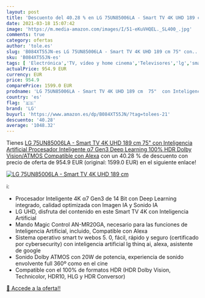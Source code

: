 ```yaml
---
layout: post
title: 'Descuento del 40.28 % en LG 75UN85006LA - Smart TV 4K UHD 189 cm '
date: 2021-03-18 15:07:42
image: 'https://m.media-amazon.com/images/I/51-eKuVHQEL._SL400_.jpg'
comments: true
category: ofertas
author: 'tole.es'
slug: 'B084XT55JN-es LG 75UN85006LA - Smart TV 4K UHD 189 cm 75" con...'
sku: 'B084XT55JN-es'
tags: [ 'Electrónica','TV, vídeo y home cinema','Televisores','lg','smart','tv', ]
actualPrice: 954.9 EUR
currency: EUR
price: 954.9
comparePrice: 1599.0 EUR
prodname: 'LG 75UN85006LA - Smart TV 4K UHD 189 cm  75"  con Inteligencia Artificial  Procesador Inteligente α7 Gen3  Deep Learning  100% HDR  Dolby Vision/ATMOS  Compatible con Alexa'
country: 'es'
flag: '🇪🇸'
brand: 'LG'
buyurl: 'https://www.amazon.es/dp/B084XT55JN/?tag=tolees-21'
descuento: '40.28'
average: '1048.32'
---
```


Tienes [LG 75UN85006LA - Smart TV 4K UHD 189 cm  75"  con Inteligencia Artificial  Procesador Inteligente α7 Gen3  Deep Learning  100% HDR  Dolby Vision/ATMOS  Compatible con Alexa](https://www.amazon.es/dp/B084XT55JN/?tag=tolees-21) con un 40.28 % de descuento con precio de oferta de 954.9 EUR (original: 1599.0 EUR) en el siguiente enlace!

[![LG 75UN85006LA - Smart TV 4K UHD 189 cm ](https://m.media-amazon.com/images/I/51-eKuVHQEL._SL400_.jpg)](https://www.amazon.es/dp/B084XT55JN/?tag=tolees-21)

ℹ️:

- Procesador Inteligente 4K α7 Gen3 de 14 Bit con Deep Learning integrado, calidad optimizada con Imagen IA y Sonido IA
- LG UHD, disfruta del contenido en este Smart TV 4K con Inteligencia Artificial
- Mando Magic Control AN-MR20GA, necesario para las funciones de Inteligencia Artificial, incluido, Compatible con Alexa
- Sistema operativo smart tv webos 5. 0, fácil, rápido y seguro (certificado por cybersecurity) con inteligencia artificial lg thinq ai, alexa, asistente de google
- Sonido Dolby ATMOS con 20W de potencia, experiencia de sonido envolvente full 360º como en el cine
- Compatible con el 100% de formatos HDR (HDR Dolby Vision, Technicolor, HDR10, HLG y HDR Conversor)

[🛒 Accede a la oferta!!](https://www.amazon.es/dp/B084XT55JN/?tag=tolees-21)
